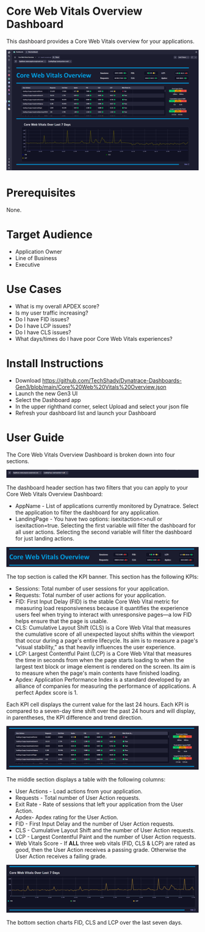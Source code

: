 # Core Web Vitals Overview Dashboard
This dashboard provides a Core Web Vitals overview for your applications.

![Core Web Vitals Overview Dashboard](CoreWebVitalsOverview.png)

# Prerequisites

None.

# Target Audience

- Application Owner
- Line of Business
- Executive

# Use Cases

- What is my overall APDEX score?
- Is my user traffic increasing?
- Do I have FID issues?
- Do I have LCP issues?
- Do I have CLS issues?
- What days/times do I have poor Core Web Vitals experiences?

# Install Instructions

- Download https://github.com/TechShady/Dynatrace-Dashboards-Gen3/blob/main/Core%20Web%20Vitals%20Overview.json
- Launch the new Gen3 UI
- Select the Dashboard app
- In the upper righthand corner, select Upload and select your json file
- Refresh your dashboard list and launch your Dashboard

# User Guide

The Core Web Vitals Overview Dashboard is broken down into four sections.

![Core Web Vitals Overview Dashboard](CoreWebVitalsOverview-0.png)

The dashboard header section has two filters that you can apply to your Core Web Vitals Overview Dashboard:
- AppName - List of applications currently monitored by Dynatrace. Select the application to filter the dashboard for any application.
- LandingPage - You have two options: isexitaction<>null or isexitaction=true. Selecting the first variable will filter the dashboard for all user actions. Selecting the second variable will filter the dashboard for just landing actions.

![Core Web Vitals Overview Dashboard](CoreWebVitalsOverview-1.png)

The top section is called the KPI banner. This section has the following KPIs:
- Sessions: Total number of user sessions for your application.
- Requests: Total number of user actions for your application.
- FID: First Input Delay (FID) is the stable Core Web Vital metric for measuring load responsiveness because it quantifies the experience users feel when trying to interact with unresponsive pages—a low FID helps ensure that the page is usable.
- CLS: Cumulative Layout Shift (CLS) is a Core Web Vital that measures the cumulative score of all unexpected layout shifts within the viewport that occur during a page's entire lifecycle. Its aim is to measure a page's “visual stability,” as that heavily influences the user experience.
- LCP: Largest Contentful Paint (LCP) is a Core Web Vital that measures the time in seconds from when the page starts loading to when the largest text block or image element is rendered on the screen. Its aim is to measure when the page's main contents have finished loading.
- Apdex: Application Performance Index is a standard developed by an alliance of companies for measuring the performance of applications. A perfect Apdex score is 1.

Each KPI cell displays the current value for the last 24 hours. Each KPI is compared to a seven-day time shift over the past 24 hours and will display, in parentheses, the KPI difference and trend direction.

![Core Web Vitals Overview Dashboard](CoreWebVitalsOverview-2.png)

The middle section displays a table with the following columns: 
- User Actions - Load actions from your application.
- Requests - Total number of User Action requests.
- Exit Rate - Rate of sessions that left your application from the User Action.
- Apdex- Apdex rating for the User Action.
- FID - First Input Delay and the number of User Action requests.
- CLS - Cumulative Layout Shift and the number of User Action requests.
- LCP - Largest Contentful Paint and the number of User Action requests.
- Web Vitals Score - If **ALL** three web vitals (FID, CLS & LCP) are rated as good, then the User Action receives a passing grade. Otherwise the User Action receives a failing grade.

![Core Web Vitals Overview Dashboard](CoreWebVitalsOverview-3.png)

The bottom section charts FID, CLS and LCP over the last seven days.
